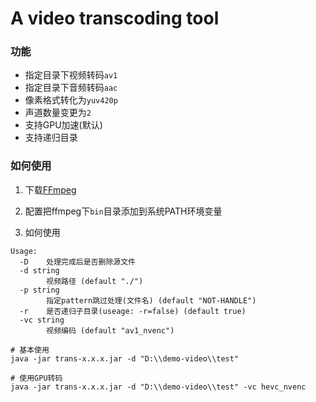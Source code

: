 # A video transcoding tool

### 功能

- 指定目录下视频转码`av1`
- 指定目录下音频转码`aac`
- 像素格式转化为`yuv420p`
- 声道数量变更为`2`
- 支持GPU加速(默认)
- 支持递归目录

### 如何使用

1. 下载[FFmpeg](https://www.gyan.dev/ffmpeg/builds/)

2. 配置把ffmpeg下`bin`目录添加到系统PATH环境变量

3. 如何使用

```
Usage:
  -D    处理完成后是否删除源文件    
  -d string
        视频路径 (default "./")
  -p string
        指定pattern跳过处理(文件名) (default "NOT-HANDLE")
  -r    是否递归子目录(useage: -r=false) (default true)   
  -vc string
        视频编码 (default "av1_nvenc")

# 基本使用
java -jar trans-x.x.x.jar -d "D:\\demo-video\\test"

# 使用GPU转码
java -jar trans-x.x.x.jar -d "D:\\demo-video\\test" -vc hevc_nvenc
```
